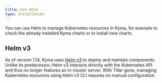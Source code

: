 ```yaml
---
title: Use Helm
type: Installation
---
```


You can use Helm to manage Kubernetes resources in Kyma, for example to check the already installed Kyma charts or to install new charts.

## Helm v3

As of version 1.14, Kyma uses [Helm v3](https://helm.sh/) to deploy and maintain components. Unlike its predecessor, Helm v3 interacts directly with the Kubernetes API and thus no longer features an in-cluster server. With Tiller gone, managing Kubernetes resources using Helm v3 CLI requires no manual configuration.
